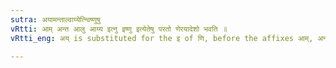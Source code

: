 ```yaml
---
sutra: अयामन्ताल्वाय्येत्न्विष्णुषु
vRtti: आम् अन्त आलु आय्य इत्नु इष्णु इत्येतेषु परतो णेरयादेशो भवति ॥
vRtti_eng: अय् is substituted for the इ of णि, before the affixes आम्, अन्त, आलु, आय्य, इत्नु, and इष्णु ॥

---
```

